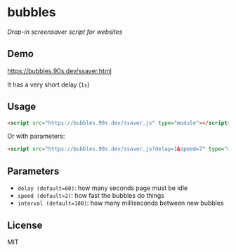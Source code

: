 # bubbles

*Drop-in screensaver script for websites*

## Demo

https://bubbles.90s.dev/ssaver.html

It has a very short delay (`1s`)

## Usage

```html
<script src="https://bubbles.90s.dev/ssaver.js" type="module"></script>
```

Or with parameters:

```html
<script src="https://bubbles.90s.dev/ssaver.js?delay=1&speed=7" type="module"></script>
```

## Parameters

* `delay (default=60)`: how many seconds page must be idle
* `speed (default=2)`: how fast the bubbles do things
* `interval (default=100)`: how many milliseconds between new bubbles

## License

MIT
